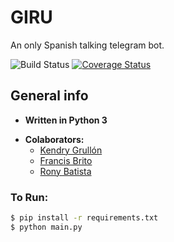 # GIRU
An only Spanish talking telegram bot.

![Build Status](https://img.shields.io/travis/kengru/Giru.svg) 
[![Coverage Status](https://coveralls.io/repos/github/kengru/Giru/badge.svg?branch=master)](https://coveralls.io/github/kengru/Giru?branch=master)

## General info

* **Written in Python 3**
+ **Colaborators:**
	+ [Kendry Grullón](http://github.com/kengru)
	+ [Francis Brito](https://github.com/francisbrito)
	+ [Rony Batista](https://github.com/ronyb29)

### To Run:

```bash
$ pip install -r requirements.txt
$ python main.py
```


